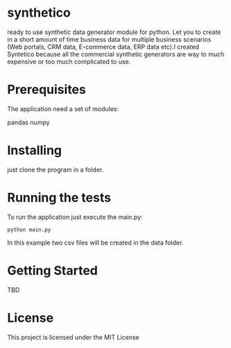 # synthetico
ready to use synthetic data generator module for python. Let you to create in a short amount of time business data for multiple business scenarios (Web portals, CRM data, E-commerce data, ERP data etc).I created Syntetico because all the commercial synthetic generators are way to much expensive or too much complicated to use.

# Prerequisites

The application need a set of modules:

pandas
numpy

# Installing

just clone the program in a folder.

# Running the tests
To run the application just execute the main.py:

```python main.py ```

In this example two csv files will be created in the data folder.

# Getting Started

TBD

# License

This project is licensed under the MIT License
